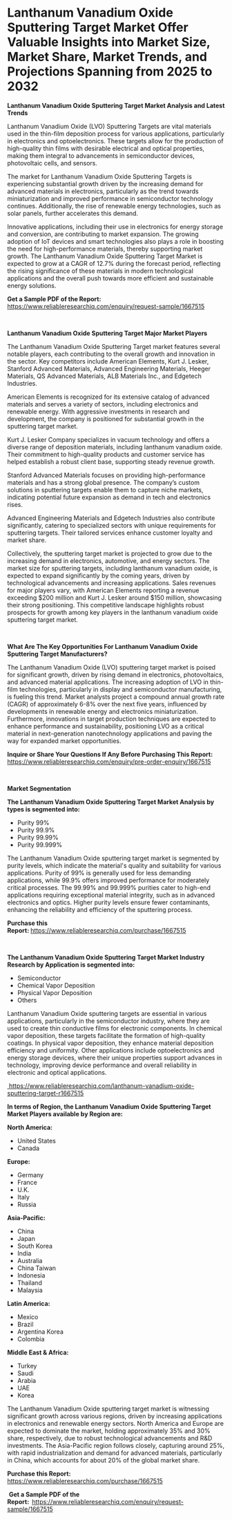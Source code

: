 <p><h1>Lanthanum Vanadium Oxide Sputtering Target Market Offer Valuable Insights into Market Size, Market Share, Market Trends, and Projections Spanning from 2025 to 2032</h1></p><p><strong>Lanthanum Vanadium Oxide Sputtering Target Market Analysis and Latest Trends</strong></p>
<p><p>Lanthanum Vanadium Oxide (LVO) Sputtering Targets are vital materials used in the thin-film deposition process for various applications, particularly in electronics and optoelectronics. These targets allow for the production of high-quality thin films with desirable electrical and optical properties, making them integral to advancements in semiconductor devices, photovoltaic cells, and sensors. </p><p>The market for Lanthanum Vanadium Oxide Sputtering Targets is experiencing substantial growth driven by the increasing demand for advanced materials in electronics, particularly as the trend towards miniaturization and improved performance in semiconductor technology continues. Additionally, the rise of renewable energy technologies, such as solar panels, further accelerates this demand. </p><p>Innovative applications, including their use in electronics for energy storage and conversion, are contributing to market expansion. The growing adoption of IoT devices and smart technologies also plays a role in boosting the need for high-performance materials, thereby supporting market growth. The Lanthanum Vanadium Oxide Sputtering Target Market is expected to grow at a CAGR of 12.7% during the forecast period, reflecting the rising significance of these materials in modern technological applications and the overall push towards more efficient and sustainable energy solutions.</p></p>
<p><strong>Get a Sample PDF of the Report:&nbsp;</strong> <a href="https://www.reliableresearchiq.com/enquiry/request-sample/1667515?utm_campaign=3266&utm_medium=2&utm_source=Github&utm_content=ia&utm_term=18042025&utm_id=lanthanum-vanadium-oxide-sputtering-target">https://www.reliableresearchiq.com/enquiry/request-sample/1667515</a></p>
<p>&nbsp;</p>
<p><strong>Lanthanum Vanadium Oxide Sputtering Target Major Market Players</strong></p>
<p><p>The Lanthanum Vanadium Oxide Sputtering Target market features several notable players, each contributing to the overall growth and innovation in the sector. Key competitors include American Elements, Kurt J. Lesker, Stanford Advanced Materials, Advanced Engineering Materials, Heeger Materials, QS Advanced Materials, ALB Materials Inc., and Edgetech Industries.</p><p>American Elements is recognized for its extensive catalog of advanced materials and serves a variety of sectors, including electronics and renewable energy. With aggressive investments in research and development, the company is positioned for substantial growth in the sputtering target market. </p><p>Kurt J. Lesker Company specializes in vacuum technology and offers a diverse range of deposition materials, including lanthanum vanadium oxide. Their commitment to high-quality products and customer service has helped establish a robust client base, supporting steady revenue growth. </p><p>Stanford Advanced Materials focuses on providing high-performance materials and has a strong global presence. The company’s custom solutions in sputtering targets enable them to capture niche markets, indicating potential future expansion as demand in tech and electronics rises.</p><p>Advanced Engineering Materials and Edgetech Industries also contribute significantly, catering to specialized sectors with unique requirements for sputtering targets. Their tailored services enhance customer loyalty and market share.</p><p>Collectively, the sputtering target market is projected to grow due to the increasing demand in electronics, automotive, and energy sectors. The market size for sputtering targets, including lanthanum vanadium oxide, is expected to expand significantly by the coming years, driven by technological advancements and increasing applications. Sales revenues for major players vary, with American Elements reporting a revenue exceeding $200 million and Kurt J. Lesker around $150 million, showcasing their strong positioning. This competitive landscape highlights robust prospects for growth among key players in the lanthanum vanadium oxide sputtering target market.</p></p>
<p>&nbsp;</p>
<p><strong>What Are The Key Opportunities For Lanthanum Vanadium Oxide Sputtering Target Manufacturers?</strong></p>
<p><p>The Lanthanum Vanadium Oxide (LVO) sputtering target market is poised for significant growth, driven by rising demand in electronics, photovoltaics, and advanced material applications. The increasing adoption of LVO in thin-film technologies, particularly in display and semiconductor manufacturing, is fueling this trend. Market analysts project a compound annual growth rate (CAGR) of approximately 6-8% over the next five years, influenced by developments in renewable energy and electronics miniaturization. Furthermore, innovations in target production techniques are expected to enhance performance and sustainability, positioning LVO as a critical material in next-generation nanotechnology applications and paving the way for expanded market opportunities.</p></p>
<p><strong>Inquire or Share Your Questions If Any Before Purchasing This Report:</strong> <a href="https://www.reliableresearchiq.com/enquiry/pre-order-enquiry/1667515?utm_campaign=3266&utm_medium=2&utm_source=Github&utm_content=ia&utm_term=18042025&utm_id=lanthanum-vanadium-oxide-sputtering-target">https://www.reliableresearchiq.com/enquiry/pre-order-enquiry/1667515</a></p>
<p>&nbsp;</p>
<p><strong>Market Segmentation</strong></p>
<p><strong>The Lanthanum Vanadium Oxide Sputtering Target Market Analysis by types is segmented into:</strong></p>
<p><ul><li>Purity 99%</li><li>Purity 99.9%</li><li>Purity 99.99%</li><li>Purity 99.999%</li></ul></p>
<p><p>The Lanthanum Vanadium Oxide sputtering target market is segmented by purity levels, which indicate the material's quality and suitability for various applications. Purity of 99% is generally used for less demanding applications, while 99.9% offers improved performance for moderately critical processes. The 99.99% and 99.999% purities cater to high-end applications requiring exceptional material integrity, such as in advanced electronics and optics. Higher purity levels ensure fewer contaminants, enhancing the reliability and efficiency of the sputtering process.</p></p>
<p><strong>Purchase this Report:&nbsp;</strong><a href="https://www.reliableresearchiq.com/purchase/1667515?utm_campaign=3266&utm_medium=2&utm_source=Github&utm_content=ia&utm_term=18042025&utm_id=lanthanum-vanadium-oxide-sputtering-target">https://www.reliableresearchiq.com/purchase/1667515</a></p>
<p>&nbsp;</p>
<p><strong>The Lanthanum Vanadium Oxide Sputtering Target Market Industry Research by Application is segmented into:</strong></p>
<p><ul><li>Semiconductor</li><li>Chemical Vapor Deposition</li><li>Physical Vapor Deposition</li><li>Others</li></ul></p>
<p><p>Lanthanum Vanadium Oxide sputtering targets are essential in various applications, particularly in the semiconductor industry, where they are used to create thin conductive films for electronic components. In chemical vapor deposition, these targets facilitate the formation of high-quality coatings. In physical vapor deposition, they enhance material deposition efficiency and uniformity. Other applications include optoelectronics and energy storage devices, where their unique properties support advances in technology, improving device performance and overall reliability in electronic and optical applications.</p></p>
<p><a href="https://www.reliableresearchiq.com/lanthanum-vanadium-oxide-sputtering-target-r1667515?utm_campaign=3266&utm_medium=2&utm_source=Github&utm_content=ia&utm_term=18042025&utm_id=lanthanum-vanadium-oxide-sputtering-target">&nbsp;https://www.reliableresearchiq.com/lanthanum-vanadium-oxide-sputtering-target-r1667515</a></p>
<p><strong>In terms of Region, the Lanthanum Vanadium Oxide Sputtering Target Market Players available by Region are:</strong></p>
<p>
    <p> <strong> North America: </strong>
        <ul>
            <li>United States</li>
            <li>Canada</li>
        </ul>
        </p> 
    <p> <strong> Europe: </strong>
        <ul>
            <li>Germany</li>
            <li>France</li>
            <li>U.K.</li>
            <li>Italy</li>
            <li>Russia</li>
        </ul>
        </p> 
    <p> <strong> Asia-Pacific: </strong>
        <ul>
            <li>China</li>
            <li>Japan</li>
            <li>South Korea</li>
            <li>India</li>
            <li>Australia</li>
            <li>China Taiwan</li>
            <li>Indonesia</li>
            <li>Thailand</li>
            <li>Malaysia</li>
        </ul>
        </p> 
    <p> <strong> Latin America: </strong>
        <ul>
            <li>Mexico</li>
            <li>Brazil</li>
            <li>Argentina Korea</li>
            <li>Colombia</li>
        </ul>
        </p> 
    <p> <strong> Middle East & Africa: </strong>
        <ul>
            <li>Turkey</li>
            <li>Saudi</li>
            <li>Arabia</li>
            <li>UAE</li>
            <li>Korea</li>
        </ul>
    </p>
    </p>
<p><p>The Lanthanum Vanadium Oxide sputtering target market is witnessing significant growth across various regions, driven by increasing applications in electronics and renewable energy sectors. North America and Europe are expected to dominate the market, holding approximately 35% and 30% share, respectively, due to robust technological advancements and R&D investments. The Asia-Pacific region follows closely, capturing around 25%, with rapid industrialization and demand for advanced materials, particularly in China, which accounts for about 20% of the global market share.</p></p>
<p><strong>Purchase this Report: </strong><a href="https://www.reliableresearchiq.com/purchase/1667515?utm_campaign=3266&utm_medium=2&utm_source=Github&utm_content=ia&utm_term=18042025&utm_id=lanthanum-vanadium-oxide-sputtering-target">https://www.reliableresearchiq.com/purchase/1667515</a></p>
<p>&nbsp;<strong>Get a Sample PDF of the Report:&nbsp;&nbsp;</strong><a href="https://www.reliableresearchiq.com/enquiry/request-sample/1667515?utm_campaign=3266&utm_medium=2&utm_source=Github&utm_content=ia&utm_term=18042025&utm_id=lanthanum-vanadium-oxide-sputtering-target">https://www.reliableresearchiq.com/enquiry/request-sample/1667515</a></p>
<p><strong></strong></p>
<p><p></p><p></p><p></p></p>